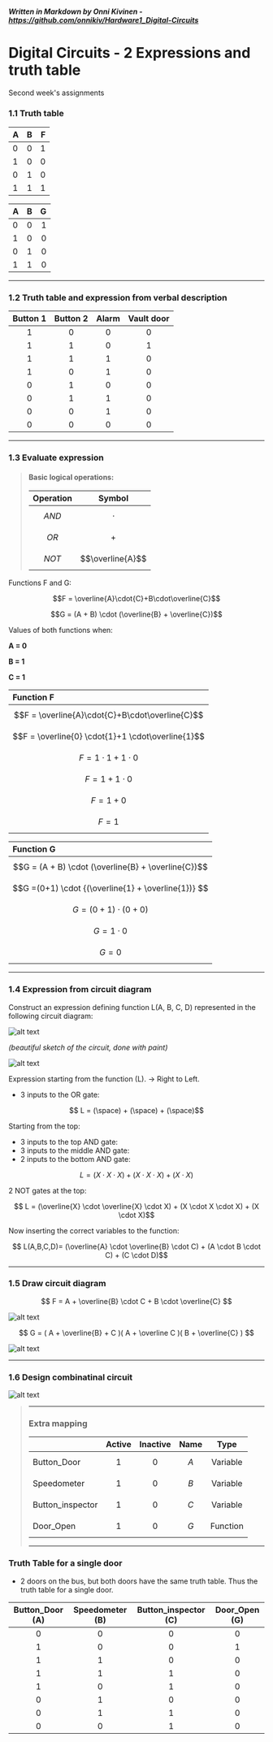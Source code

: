 ##### _Written in Markdown by Onni Kivinen_ - https://github.com/onnikiv/Hardware1_Digital-Circuits
# Digital Circuits - 2 Expressions and truth table
Second week's assignments

### 1.1 Truth table
| A | B | F |
|:--|---|--:|
| 0 | 0 | 1 |
| 1 | 0 | 0 |
| 0 | 1 | 0 |
| 1 | 1 | 1 |

| A | B | G |
|:--|---|--:|
| 0 | 0 | 1 |
| 1 | 0 | 0 |
| 0 | 1 | 0 |
| 1 | 1 | 0 |

___
### 1.2 Truth table and expression from verbal description

| Button 1 | Button 2 | Alarm | Vault door |
|:--------:|:--------:|:-----:|:----------:|
|    1     |    0     |   0   |     0      |
|    1     |    1     |   0   |     1      |
|    1     |    1     |   1   |     0      |
|    1     |    0     |   1   |     0      |
|    0     |    1     |   0   |     0      |
|    0     |    1     |   1   |     0      |
|    0     |    0     |   1   |     0      |
|    0     |    0     |   0   |     0      |
___
### 1.3 Evaluate expression

>#### Basic logical operations:
>| Operation | Symbol |
>|:---------:|:------:|
>|$$AND$$   |$$\cdot$$|
>|$$OR$$    |$$+$$  |
>|$$NOT$$   |$$\overline{A}$$|


Functions F and G:

$$F = \overline{A}\cdot{C}+B\cdot\overline{C}$$

$$G = (A + B) \cdot (\overline{B} + \overline{C})$$

Values of both functions when:

**A = 0**

**B = 1**

**C = 1**

|Function F                                       |
|:------------------------------------------------|
|$$F = \overline{A}\cdot{C}+B\cdot\overline{C}$$  |                              
|$$F = \overline{0} \cdot{1}+1 \cdot\overline{1}$$|
|$$F = 1 \cdot{1}+1 \cdot{0}$$                    |
|$$F = 1 +1 \cdot{0}$$                            |
|$$F = 1 + 0 $$                                   |
|$$F = 1$$                                        |

|Function G                                         |
|:--------------------------------------------------|
|$$G = (A + B) \cdot (\overline{B} + \overline{C})$$|                              
|$$G =(0+1) \cdot {(\overline{1} + \overline{1})} $$|
|$$G =(0+1) \cdot {({0} + {0})} $$                  |
|$$G = 1 \cdot 0$$                                  |
|$$G = 0$$                                          |
___
### 1.4 Expression from circuit diagram
Construct an expression defining function L(A, B, C, D) represented in the following circuit
diagram:

![alt text](images/02_Expressions-1.4.1.png)

*(beautiful sketch of the circuit, done with paint)*

![alt text](images/02_Expressions-1.4.2.png)

Expression starting from the function (L). -> Right to Left.

- 3 inputs to the OR gate:

$$ L = (\space) + (\space) + (\space)$$

Starting from the top: 
 - 3 inputs to the top AND gate:
 - 3 inputs to the middle AND gate:
 - 2 inputs to the bottom AND gate:

$$ L = (X\cdot X\cdot X) + (X \cdot X \cdot X) + (X \cdot X)$$

2 NOT gates at the top:

$$ L = (\overline{X} \cdot \overline{X} \cdot X) + (X \cdot X \cdot X) + (X \cdot X)$$

Now inserting the correct variables to the function:

$$ L(A,B,C,D)= (\overline{A} \cdot \overline{B} \cdot C) + (A \cdot B \cdot C) + (C \cdot D)$$

___
### 1.5 Draw circuit diagram


$$
F = A + \overline{B} \cdot C + B \cdot \overline{C}
$$


![alt text](images/02_Expressions-1.5_F.png)


$$
G = ( A + \overline{B} + C )( A + \overline C )( B + \overline{C} )
$$


![alt text](images/02_Expressions-1.5_G.png)


___

### 1.6 Design combinatinal circuit

![alt text](images/02_Expressions-1.6.png)

>___
> ### Extra mapping
>|                | Active | Inactive | Name  |  Type    |
>|:---------------|:------:|:--------:|------:|:--------:|
>|Button_Door     |    1   |     0    | $$A$$ | Variable |
>|Speedometer     |    1   |     0    | $$B$$ | Variable |
>|Button_inspector|    1   |     0    | $$C$$ | Variable |
>|Door_Open       |    1   |     0    | $$G$$ | Function |
>___

### Truth Table for a single door
- 2 doors on the bus, but both doors have the same truth table. Thus the truth table for a single door.

| Button_Door (A) | Speedometer (B) | Button_inspector (C) | Door_Open (G) |
|:---------------:|:---------------:|:--------------------:|:-------------:|
|        0        |        0        |           0          |       0       |
|        1        |        0        |           0          |       1       |
|        1        |        1        |           0          |       0       |
|        1        |        1        |           1          |       0       |
|        1        |        0        |           1          |       0       |
|        0        |        1        |           0          |       0       |
|        0        |        1        |           1          |       0       |
|        0        |        0        |           1          |       0       |

